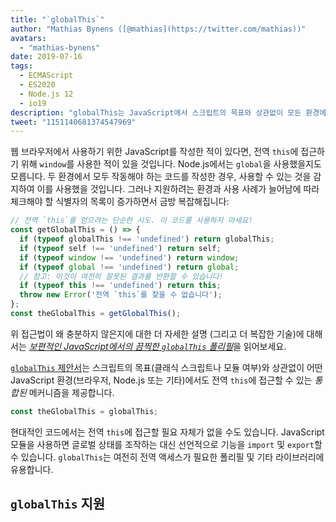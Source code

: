 ```yaml
---
title: "`globalThis`"
author: "Mathias Bynens ([@mathias](https://twitter.com/mathias))"
avatars:
  - "mathias-bynens"
date: 2019-07-16
tags:
  - ECMAScript
  - ES2020
  - Node.js 12
  - io19
description: "globalThis는 JavaScript에서 스크립트의 목표와 상관없이 모든 환경에서 전역 this를 접근할 수 있는 통합 메커니즘을 제공합니다."
tweet: "1151140681374547969"
---
```

웹 브라우저에서 사용하기 위한 JavaScript를 작성한 적이 있다면, 전역 `this`에 접근하기 위해 `window`를 사용한 적이 있을 것입니다. Node.js에서는 `global`을 사용했을지도 모릅니다. 두 환경에서 모두 작동해야 하는 코드를 작성한 경우, 사용할 수 있는 것을 감지하여 이를 사용했을 것입니다. 그러나 지원하려는 환경과 사용 사례가 늘어남에 따라 체크해야 할 식별자의 목록이 증가하면서 금방 복잡해집니다:

<!--truncate-->
```js
// 전역 `this`를 얻으려는 단순한 시도. 이 코드를 사용하지 마세요!
const getGlobalThis = () => {
  if (typeof globalThis !== 'undefined') return globalThis;
  if (typeof self !== 'undefined') return self;
  if (typeof window !== 'undefined') return window;
  if (typeof global !== 'undefined') return global;
  // 참고: 이것이 여전히 잘못된 결과를 반환할 수 있습니다!
  if (typeof this !== 'undefined') return this;
  throw new Error('전역 `this`를 찾을 수 없습니다');
};
const theGlobalThis = getGlobalThis();
```

위 접근법이 왜 충분하지 않은지에 대한 더 자세한 설명 (그리고 더 복잡한 기술)에 대해서는 [_보편적인 JavaScript에서의 끔찍한 `globalThis` 폴리필_](https://mathiasbynens.be/notes/globalthis)을 읽어보세요.

[`globalThis` 제안서](https://github.com/tc39/proposal-global)는 스크립트의 목표(클래식 스크립트나 모듈 여부)와 상관없이 어떤 JavaScript 환경(브라우저, Node.js 또는 기타)에서도 전역 `this`에 접근할 수 있는 *통합된* 메커니즘을 제공합니다.

```js
const theGlobalThis = globalThis;
```

현대적인 코드에서는 전역 `this`에 접근할 필요 자체가 없을 수도 있습니다. JavaScript 모듈을 사용하면 글로벌 상태를 조작하는 대신 선언적으로 기능을 `import` 및 `export`할 수 있습니다. `globalThis`는 여전히 전역 액세스가 필요한 폴리필 및 기타 라이브러리에 유용합니다.

## `globalThis` 지원

<feature-support chrome="71 /blog/v8-release-71#javascript-language-features"
                 firefox="65"
                 safari="12.1"
                 nodejs="12 https://twitter.com/mathias/status/1120700101637353473"
                 babel="yes https://github.com/zloirock/core-js#ecmascript-globalthis"></feature-support>
